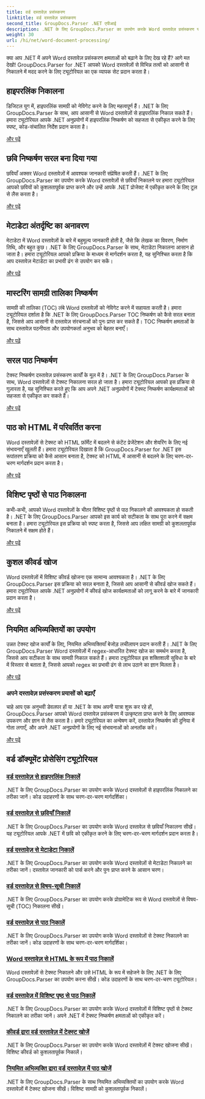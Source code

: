 ```yaml
---
title: वर्ड दस्तावेज़ प्रसंस्करण
linktitle: वर्ड दस्तावेज़ प्रसंस्करण
second_title: GroupDocs.Parser .NET एपीआई
description: .NET के लिए GroupDocs.Parser का उपयोग करके Word दस्तावेज़ प्रसंस्करण पर ट्यूटोरियल की एक श्रृंखला की खोज करें। हाइपरलिंक, चित्र, मेटाडेटा और अधिक निकालें।
weight: 30
url: /hi/net/word-document-processing/
---
```

क्या आप .NET में अपने Word दस्तावेज़ प्रसंस्करण क्षमताओं को बढ़ाने के लिए देख रहे हैं? आगे मत देखो! GroupDocs.Parser for .NET आपको Word दस्तावेज़ों से विभिन्न तत्वों को आसानी से निकालने में मदद करने के लिए ट्यूटोरियल का एक व्यापक सेट प्रदान करता है।

## हाइपरलिंक निकालना
डिजिटल युग में, हाइपरलिंक सामग्री को नेविगेट करने के लिए महत्वपूर्ण हैं। .NET के लिए GroupDocs.Parser के साथ, आप आसानी से Word दस्तावेज़ों से हाइपरलिंक निकाल सकते हैं। हमारा ट्यूटोरियल आपके .NET अनुप्रयोगों में हाइपरलिंक निष्कर्षण को सहजता से एकीकृत करने के लिए स्पष्ट, कोड-संचालित निर्देश प्रदान करता है।

[और पढ़ें](./extract-hyperlinks-from-word-document/)

## छवि निष्कर्षण सरल बना दिया गया
छवियाँ अक्सर Word दस्तावेज़ों में आवश्यक जानकारी संप्रेषित करती हैं। .NET के लिए GroupDocs.Parser का उपयोग करके Word दस्तावेज़ों से छवियाँ निकालने पर हमारा ट्यूटोरियल आपको छवियों को कुशलतापूर्वक प्राप्त करने और उन्हें आपके .NET प्रोजेक्ट में एकीकृत करने के लिए टूल से लैस करता है।

[और पढ़ें](./extract-images-from-word-document/)

## मेटाडेटा अंतर्दृष्टि का अनावरण
मेटाडेटा में Word दस्तावेज़ों के बारे में बहुमूल्य जानकारी होती है, जैसे कि लेखक का विवरण, निर्माण तिथि, और बहुत कुछ। .NET के लिए GroupDocs.Parser के साथ, मेटाडेटा निकालना आसान हो जाता है। हमारा ट्यूटोरियल आपको प्रक्रिया के माध्यम से मार्गदर्शन करता है, यह सुनिश्चित करता है कि आप दस्तावेज़ मेटाडेटा का प्रभावी ढंग से उपयोग कर सकें।

[और पढ़ें](./extract-metadata-from-word-document/)

## मास्टरिंग सामग्री तालिका निष्कर्षण
सामग्री की तालिका (TOC) लंबे Word दस्तावेज़ों को नेविगेट करने में सहायता करती है। हमारा ट्यूटोरियल दर्शाता है कि .NET के लिए GroupDocs.Parser TOC निष्कर्षण को कैसे सरल बनाता है, जिससे आप आसानी से दस्तावेज़ संरचनाओं को पुनः प्राप्त कर सकते हैं। TOC निष्कर्षण क्षमताओं के साथ दस्तावेज़ पठनीयता और उपयोगकर्ता अनुभव को बेहतर बनाएँ।

[और पढ़ें](./extract-table-of-contents-from-word-document/)

## सरल पाठ निष्कर्षण
टेक्स्ट निष्कर्षण दस्तावेज़ प्रसंस्करण कार्यों के मूल में है। .NET के लिए GroupDocs.Parser के साथ, Word दस्तावेज़ों से टेक्स्ट निकालना सरल हो जाता है। हमारा ट्यूटोरियल आपको इस प्रक्रिया से गुज़ारता है, यह सुनिश्चित करते हुए कि आप अपने .NET अनुप्रयोगों में टेक्स्ट निष्कर्षण कार्यक्षमताओं को सहजता से एकीकृत कर सकते हैं।

[और पढ़ें](./extract-text-from-word-document/)

## पाठ को HTML में परिवर्तित करना
Word दस्तावेज़ों से टेक्स्ट को HTML फ़ॉर्मेट में बदलने से कंटेंट प्रेजेंटेशन और शेयरिंग के लिए नई संभावनाएँ खुलती हैं। हमारा ट्यूटोरियल दिखाता है कि GroupDocs.Parser for .NET इस रूपांतरण प्रक्रिया को कैसे आसान बनाता है, टेक्स्ट को HTML में आसानी से बदलने के लिए चरण-दर-चरण मार्गदर्शन प्रदान करता है।

[और पढ़ें](./extract-text-from-word-document-as-html/)

## विशिष्ट पृष्ठों से पाठ निकालना
कभी-कभी, आपको Word दस्तावेज़ों के भीतर विशिष्ट पृष्ठों से पाठ निकालने की आवश्यकता हो सकती है। .NET के लिए GroupDocs.Parser आपको इस कार्य को सटीकता के साथ पूरा करने में सक्षम बनाता है। हमारा ट्यूटोरियल इस प्रक्रिया को स्पष्ट करता है, जिससे आप लक्षित सामग्री को कुशलतापूर्वक निकालने में सक्षम होते हैं।

[और पढ़ें](./extract-text-from-specific-page-in-word-document/)

## कुशल कीवर्ड खोज
Word दस्तावेज़ों में विशिष्ट कीवर्ड खोजना एक सामान्य आवश्यकता है। .NET के लिए GroupDocs.Parser इस प्रक्रिया को सरल बनाता है, जिससे आप आसानी से कीवर्ड खोज सकते हैं। हमारा ट्यूटोरियल आपके .NET अनुप्रयोगों में कीवर्ड खोज कार्यक्षमताओं को लागू करने के बारे में जानकारी प्रदान करता है।

[और पढ़ें](./search-text-in-word-document-by-keyword/)

## नियमित अभिव्यक्तियों का उपयोग
उन्नत टेक्स्ट खोज कार्यों के लिए, नियमित अभिव्यक्तियाँ बेजोड़ लचीलापन प्रदान करती हैं। .NET के लिए GroupDocs.Parser Word दस्तावेज़ों में regex-आधारित टेक्स्ट खोज का समर्थन करता है, जिससे आप सटीकता के साथ सामग्री निकाल सकते हैं। हमारा ट्यूटोरियल इस शक्तिशाली सुविधा के बारे में विस्तार से बताता है, जिससे आपको regex का प्रभावी ढंग से लाभ उठाने का ज्ञान मिलता है।

[और पढ़ें](./search-text-in-word-document-by-regular-expression/)

### अपने दस्तावेज़ प्रसंस्करण प्रयासों को बढ़ाएँ

चाहे आप एक अनुभवी डेवलपर हों या .NET के साथ अपनी यात्रा शुरू कर रहे हों, GroupDocs.Parser आपको Word दस्तावेज़ प्रसंस्करण में उत्कृष्टता प्राप्त करने के लिए आवश्यक उपकरण और ज्ञान से लैस करता है। हमारे ट्यूटोरियल का अन्वेषण करें, दस्तावेज़ निष्कर्षण की दुनिया में गोता लगाएँ, और अपने .NET अनुप्रयोगों के लिए नई संभावनाओं को अनलॉक करें।

[और पढ़ें](./extract-hyperlinks-from-word-document/)

## वर्ड डॉक्यूमेंट प्रोसेसिंग ट्यूटोरियल
### [वर्ड दस्तावेज़ से हाइपरलिंक निकालें](./extract-hyperlinks-from-word-document/)
.NET के लिए GroupDocs.Parser का उपयोग करके Word दस्तावेज़ों से हाइपरलिंक निकालने का तरीका जानें। कोड उदाहरणों के साथ चरण-दर-चरण मार्गदर्शिका।
### [वर्ड दस्तावेज़ से छवियाँ निकालें](./extract-images-from-word-document/)
.NET के लिए GroupDocs.Parser का उपयोग करके Word दस्तावेज़ से छवियाँ निकालना सीखें। यह ट्यूटोरियल आपके .NET में छवि को एकीकृत करने के लिए चरण-दर-चरण मार्गदर्शन प्रदान करता है।
### [वर्ड दस्तावेज़ से मेटाडेटा निकालें](./extract-metadata-from-word-document/)
.NET के लिए GroupDocs.Parser का उपयोग करके Word दस्तावेज़ों से मेटाडेटा निकालने का तरीका जानें। दस्तावेज़ जानकारी को पार्स करने और पुनः प्राप्त करने के आसान चरण।
### [वर्ड दस्तावेज़ से विषय-सूची निकालें](./extract-table-of-contents-from-word-document/)
.NET के लिए GroupDocs.Parser का उपयोग करके प्रोग्रामेटिक रूप से Word दस्तावेज़ों से विषय-सूची (TOC) निकालना सीखें।
### [वर्ड दस्तावेज़ से पाठ निकालें](./extract-text-from-word-document/)
.NET के लिए GroupDocs.Parser का उपयोग करके Word दस्तावेज़ों से टेक्स्ट निकालने का तरीका जानें। कोड उदाहरणों के साथ चरण-दर-चरण मार्गदर्शिका।
### [Word दस्तावेज़ से HTML के रूप में पाठ निकालें](./extract-text-from-word-document-as-html/)
Word दस्तावेज़ों से टेक्स्ट निकालने और उसे HTML के रूप में सहेजने के लिए .NET के लिए GroupDocs.Parser का उपयोग करना सीखें। कोड उदाहरणों के साथ चरण-दर-चरण ट्यूटोरियल।
### [वर्ड दस्तावेज़ में विशिष्ट पृष्ठ से पाठ निकालें](./extract-text-from-specific-page-in-word-document/)
.NET के लिए GroupDocs.Parser का उपयोग करके Word दस्तावेज़ों में विशिष्ट पृष्ठों से टेक्स्ट निकालने का तरीका जानें। अपने .NET में टेक्स्ट निष्कर्षण क्षमताओं को एकीकृत करें।
### [कीवर्ड द्वारा वर्ड दस्तावेज़ में टेक्स्ट खोजें](./search-text-in-word-document-by-keyword/)
.NET के लिए GroupDocs.Parser का उपयोग करके Word दस्तावेज़ों में टेक्स्ट खोजना सीखें। विशिष्ट कीवर्ड को कुशलतापूर्वक निकालें।
### [नियमित अभिव्यक्ति द्वारा वर्ड दस्तावेज़ में पाठ खोजें](./search-text-in-word-document-by-regular-expression/)
.NET के लिए GroupDocs.Parser के साथ नियमित अभिव्यक्तियों का उपयोग करके Word दस्तावेज़ों में टेक्स्ट खोजना सीखें। विशिष्ट सामग्री को कुशलतापूर्वक निकालें।